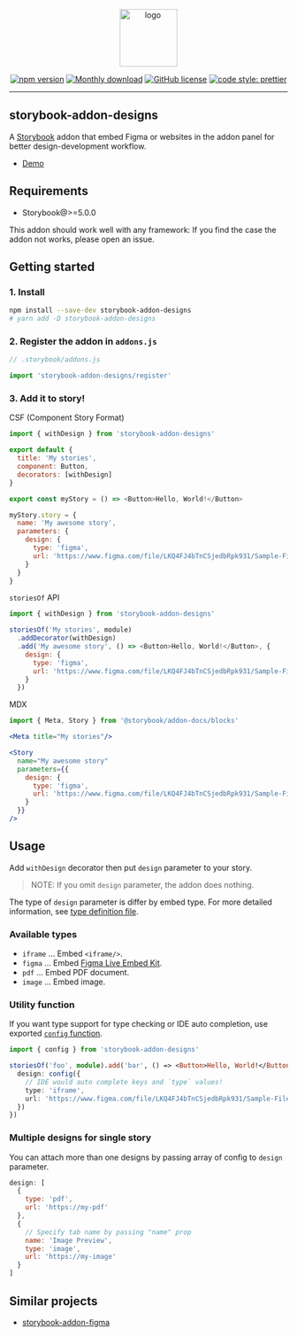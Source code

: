 <div align="center">
  
  <img src="./packages/assets/logo.png" width="104" alt="logo">
  <br/>

[![npm version](https://badge.fury.io/js/storybook-addon-designs.svg)](https://badge.fury.io/js/storybook-addon-designs)
[![Monthly download](https://img.shields.io/npm/dm/storybook-addon-designs.svg)](https://www.npmjs.com/package/storybook-addon-designs)
[![GitHub license](https://img.shields.io/github/license/pocka/storybook-addon-designs.svg)](https://github.com/pocka/storybook-addon-designs/blob/master/LICENSE)
[![code style: prettier](https://img.shields.io/badge/code_style-prettier-ff69b4.svg)](https://github.com/prettier/prettier)

</div>

<hr/>

## storybook-addon-designs

A [Storybook](https://github.com/storybooks/storybook) addon that embed Figma or websites in the addon panel for better design-development workflow.

- [Demo](https://pocka.github.io/storybook-addon-designs)

## Requirements

- Storybook@>=5.0.0

This addon should work well with any framework: If you find the case the addon not works, please open an issue.

## Getting started

### 1. Install

```sh
npm install --save-dev storybook-addon-designs
# yarn add -D storybook-addon-designs
```

### 2. Register the addon in `addons.js`

```js
// .storybook/addons.js

import 'storybook-addon-designs/register'
```

### 3. Add it to story!

CSF (Component Story Format)

```js
import { withDesign } from 'storybook-addon-designs'

export default {
  title: 'My stories',
  component: Button,
  decorators: [withDesign]
}

export const myStory = () => <Button>Hello, World!</Button>

myStory.story = {
  name: 'My awesome story',
  parameters: {
    design: {
      type: 'figma',
      url: 'https://www.figma.com/file/LKQ4FJ4bTnCSjedbRpk931/Sample-File'
    }
  }
}
```

`storiesOf` API

```js
import { withDesign } from 'storybook-addon-designs'

storiesOf('My stories', module)
  .addDecorator(withDesign)
  .add('My awesome story', () => <Button>Hello, World!</Button>, {
    design: {
      type: 'figma',
      url: 'https://www.figma.com/file/LKQ4FJ4bTnCSjedbRpk931/Sample-File'
    }
  })
```

MDX

```jsx
import { Meta, Story } from '@storybook/addon-docs/blocks'

<Meta title="My stories"/>

<Story
  name="My awesome story"
  parameters={{
    design: {
      type: 'figma',
      url: 'https://www.figma.com/file/LKQ4FJ4bTnCSjedbRpk931/Sample-File'
    }
  }}
/>
```

## Usage

Add `withDesign` decorator then put `design` parameter to your story.

> NOTE: If you omit `design` parameter, the addon does nothing.

The type of `design` parameter is differ by embed type.
For more detailed information, see [type definition file](./packages/storybook-addon-designs/src/config.ts).

### Available types

- `iframe` ... Embed `<iframe/>`.
- `figma` ... Embed [Figma Live Embed Kit](https://www.figma.com/developers/embed).
- `pdf` ... Embed PDF document.
- `image` ... Embed image.

### Utility function

If you want type support for type checking or IDE auto completion, use exported [`config` function](./packages/storybook-addon-designs/src/index.ts#L24).

```ts
import { config } from 'storybook-addon-designs'

storiesOf('foo', module).add('bar', () => <Button>Hello, World!</Button>, {
  design: config({
    // IDE would auto complete keys and `type` values!
    type: 'iframe',
    url: 'https://www.figma.com/file/LKQ4FJ4bTnCSjedbRpk931/Sample-File'
  })
})
```

### Multiple designs for single story

You can attach more than one designs by passing array of config to `design` parameter.

```js
design: [
  {
    type: 'pdf',
    url: 'https://my-pdf'
  },
  {
    // Specify tab name by passing "name" prop
    name: 'Image Preview',
    type: 'image',
    url: 'https://my-image'
  }
]
```

## Similar projects

- [storybook-addon-figma](https://github.com/hharnisc/storybook-addon-figma)

